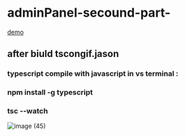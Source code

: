 # adminPanel-secound-part-
[demo](https://alikhazaeii.github.io/adminPanel-secound-part-/)

<h2>after biuld tscongif.jason
</h2>
<h3>typescript compile with javascript in vs terminal :</h3>
<h3>npm install -g typescript
</h3>
<h3>tsc --watch
</h3>



![image (45)](https://github.com/user-attachments/assets/2ec507f9-7194-41bb-b6dd-27fc46ff8aea)

